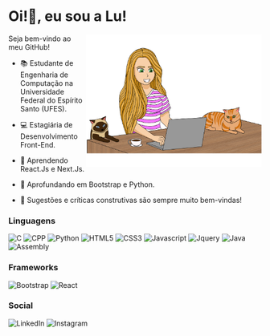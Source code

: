 <h1 align="left">
   Oi!👋, eu sou a Lu!
</h1>

<p align="left">
   
<img src="luiza-editado-2.png" min-width="400px" max-width="350px" width="350px" align="right">
   
Seja bem-vindo ao meu GitHub!
 
 - 📚 Estudante de Engenharia de Computação na Universidade Federal do Espírito Santo (UFES).

 - 💻 Estagiária de Desenvolvimento Front-End.

 - 🌱 Aprendendo React.Js e Next.Js.
   
 - 🌳 Aprofundando em Bootstrap e Python.

 - 💬 Sugestões e críticas construtivas são sempre muito bem-vindas!
   
 </p>

<h3 align="left">
   Linguagens
</h3>

 ![C](https://img.shields.io/badge/C-f053fd?style=for-the-badge&logo=c&logoColor=white)
 ![CPP](https://img.shields.io/badge/C%2B%2B-f053fd?style=for-the-badge&logo=c%2B%2B&logoColor=white)
 ![Python](https://img.shields.io/badge/Python-f053fd?style=for-the-badge&logo=python&logoColor=white)
 ![HTML5](https://img.shields.io/badge/HTML5-f053fd?style=for-the-badge&logo=html5&logoColor=white)
 ![CSS3](https://img.shields.io/badge/CSS3-f053fd?style=for-the-badge&logo=css3&logoColor=white)
 ![Javascript](https://img.shields.io/badge/JavaScript-f053fd?style=for-the-badge&logo=javascript&logoColor=white)
 ![Jquery](https://img.shields.io/badge/jQuery-f053fd?style=for-the-badge&logo=jquery&logoColor=white)
 ![Java](https://img.shields.io/badge/Java-f053fd?style=for-the-badge&logo=java&logoColor=white)
 ![Assembly](https://img.shields.io/badge/Assembly-f053fd?style=for-the-badge)
 
<h3 align="left">
   Frameworks 
</h3>

![Bootstrap](https://img.shields.io/badge/Bootstrap-f053fd?style=for-the-badge&logo=bootstrap&logoColor=white)
![React](https://img.shields.io/badge/React-f053fd?style=for-the-badge&logo=react&logoColor=fff)

<h3 align="left"> 
   Social
</h3>

 ![LinkedIn](https://img.shields.io/badge/LinkedIn-f053fd?style=for-the-badge&logo=linkedin&logoColor=white)
 ![Instagram](https://img.shields.io/badge/Instagram-f053fd?style=for-the-badge&logo=instagram&logoColor=white)
